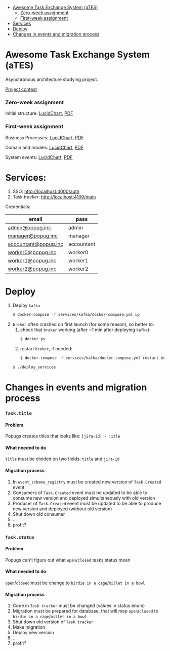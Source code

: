 - [Awesome Task Exchange System (aTES)](#awesome-task-exchange-system-ates)
  - [Zero-week assignment](#zero-week-assignment)
  - [First-week assignment](#first-week-assignment)
- [Services](#services)
- [Deploy](#deploy)
- [Changes in events and migration process](#changes-in-events-and-migration-process)


# Awesome Task Exchange System (aTES)
Asynchronous architecture studying project. 

[Project context](project_context.md)

### Zero-week assignment

Initial structure: 
[LucidChart](https://lucid.app/documents/view/b3919363-cf69-470f-bb46-f2229c9ccd6f), 
[PDF](https://lucid.app/publicSegments/view/421a9716-0348-4857-9402-c1bf85752616)

### First-week assignment

Business Processes:
[LucidChart](https://lucid.app/documents/view/4102b273-196c-4bd6-9fc7-8c9a7124cdfc),
[PDF](https://lucid.app/publicSegments/view/e4db93e3-bd29-4d11-b0d2-8f7b89c74560)

Domain and models:
[LucidChart](https://lucid.app/documents/view/610aaa29-c45a-4859-a3e0-b9c70ededb16),
[PDF](https://lucid.app/publicSegments/view/0e03c16c-2b54-4f75-b75c-92a5b53703e0)

System events: 
[LucidChart](https://lucid.app/lucidchart/ccc953ce-c152-4de4-9aad-cd5012c8bff0/view),
[PDF](https://lucid.app/publicSegments/view/1a54150b-468a-432e-985c-b39e8a51cb11)


# Services:
1. SSO: [http://localhost:4000/auth](http://localhost:4000/auth)
2. Task tracker: [http://localhost:4100/main](http://localhost:4100/main)

Credentials:

| email                 | pass        |
| --------------------- | ----------- |
| admin@popug.inc       | admin       |
| manager@popug.inc     | manager     |
| accountant@popug.inc  | accountant  |
| worker0@popug.inc     | worker0     |
| worker1@popug.inc     | worker1     |
| worker2@popug.inc     | worker2     |


# Deploy

1. Deploy `kafka`
   ```bash
   $ docker-compose -f services/kafka/docker-compose.yml up
   ```
2. `broker` often crashed on first launch (for some reason), so better to:
   1. check that `broker` working (after ~1 min after deploying `kafka`):
      ```bash
      $ docker ps
      ```
   2. restart `broker`, if needed:
      ```bash
      $ docker-compose -f services/kafka/docker-compose.yml restart broker
      ```
   ```bash
   $ ./deploy_services
   ```
   

# Changes in events and migration process

### `Task.title`

#### Problem

Popugs creates titles that looks like: `[jira-id] - Title`

#### What needed to do

`title` must be divided on two fields: `title` and `jira-id`

#### Migration process

1. In `event_schema_registry` must be created new version 
of `Task.Created` event
2. Consumers of `Task.Created` event must be updated to be able to 
consume new version and deployed simultaneously with old version
3. Producer of `Task.Created` event must be updated to be able to 
produce new version and deployed (without old version)
4. Shut down old consumer
5. ...
6. profit?


### `Task.status`

#### Problem

Popugs can't figure out what `open`/`closed` tasks status mean

#### What needed to do

`open`/`closed` must be change to `birdie in a cage`/`millet in a bowl`

#### Migration process

1. Code in `Task tracker` must be changed (values in status enum)
2. Migration must be prepared for database, that will map `open`/`closed` to `birdie in a cage`/`millet in a bowl`
3. Shut down old version of `Task tracker`
4. Make migration
5. Deploy new version
6. ...
7. profit?